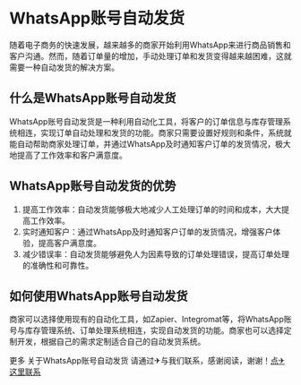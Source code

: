# WhatsApp账号自动发货

随着电子商务的快速发展，越来越多的商家开始利用WhatsApp来进行商品销售和客户沟通。然而，随着订单量的增加，手动处理订单和发货变得越来越困难，这就需要一种自动发货的解决方案。

## 什么是WhatsApp账号自动发货

WhatsApp账号自动发货是一种利用自动化工具，将客户的订单信息与库存管理系统相连，实现订单自动处理和发货的功能。商家只需要设置好规则和条件，系统就能自动帮助商家处理订单，并通过WhatsApp及时通知客户订单的发货情况，极大地提高了工作效率和客户满意度。

## WhatsApp账号自动发货的优势

1. 提高工作效率：自动发货能够极大地减少人工处理订单的时间和成本，大大提高工作效率。
2. 实时通知客户：通过WhatsApp及时通知客户订单的发货情况，增强客户体验，提高客户满意度。
3. 减少错误率：自动发货能够避免人为因素导致的订单处理错误，提高订单处理的准确性和可靠性。

## 如何使用WhatsApp账号自动发货

商家可以选择使用现有的自动化工具，如Zapier、Integromat等，将WhatsApp账号与库存管理系统、订单处理系统相连，实现自动发货的功能。商家也可以选择定制开发，根据自己的需求定制适合自己的自动发货系统。

更多 关于WhatsApp账号自动发货 请通过✈与我们联系，感谢阅读，谢谢！[点✈这里联系](https://sms.k02.cc)